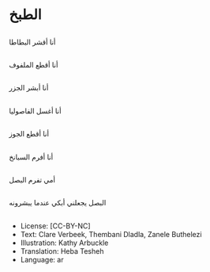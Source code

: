 # الطبخ

##
أنا أقشر البطاطا

##
أنا أقطع الملفوف

##
أنا أبشر الجزر

##
أنا أغسل الفاصوليا

##
أنا أقطع الجوز

##
أنا أفرم السبانخ

##
أمي تفرم البصل

##
البصل يجعلني أبكي عندما يبشرونه

##
* License: [CC-BY-NC]
* Text: Clare Verbeek, Thembani Dladla, Zanele Buthelezi
* Illustration: Kathy Arbuckle
* Translation: Heba Tesheh
* Language: ar
